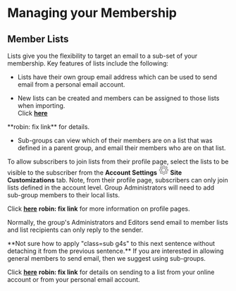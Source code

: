 # Managing your Membership

<span id="gv-2members-2memberslist"></span>
## Member Lists

Lists give you the flexibility to target an email to a sub-set of your
membership.
Key features of lists include the following:

* Lists have their own group email address which can be used to send
email from a personal email account.

* New lists can be created and members can be assigned to those lists
when importing.  
Click [**here**](./robinpage.md?[LINK-QARGS-DOC]#robinhash)
<span class="todo">
**robin: fix link**
</span>
for details.

* Sub-groups can view which of their members are on a list that was
defined in a parent group, and email their members who are on that list.

To allow subscribers to join lists from their profile page, select the
lists to be visible to the subscriber from the
**Account Settings** <img src="/docimages/transparent-gear-icon.png" height="22">
**Site Customizations** tab.
Note, from their profile page, subscribers can only join lists defined
in the account level.
Group Administrators will need to add sub-group members to their local
lists.

Click [**here**](./robinpage.md?[LINK-QARGS-DOC]#robinhash)
<span class="todo">
**robin: fix link**
</span>
for more information on profile pages.

Normally, the group's Administrators and Editors send email to member
lists and list recipients can only reply to the sender.

<span class="todo">
**Not sure how to apply "class=sub g4s" to this next sentence without
detaching it from the previous sentence.**
</span> <!-- todo -->

<span class="sub g4s">
If you are interested in allowing general members
to send email, then we suggest using sub-groups.
</span>

Click [**here**](./robinpage.md?[LINK-QARGS-DOC]#robinhash)
<span class="todo">
**robin: fix link**
</span>
for details on sending to a list from
your online account or from your personal email account.
